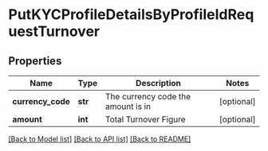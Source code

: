 # PutKYCProfileDetailsByProfileIdRequestTurnover

## Properties
Name | Type | Description | Notes
------------ | ------------- | ------------- | -------------
**currency_code** | **str** | The currency code the amount is in | [optional] 
**amount** | **int** | Total Turnover Figure | [optional] 

[[Back to Model list]](../README.md#documentation-for-models) [[Back to API list]](../README.md#documentation-for-api-endpoints) [[Back to README]](../README.md)

